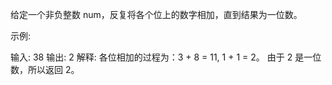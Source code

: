 给定一个非负整数 num，反复将各个位上的数字相加，直到结果为一位数。

示例:

输入: 38
输出: 2
解释: 各位相加的过程为：3 + 8 = 11, 1 + 1 = 2。 由于 2 是一位数，所以返回 2。

